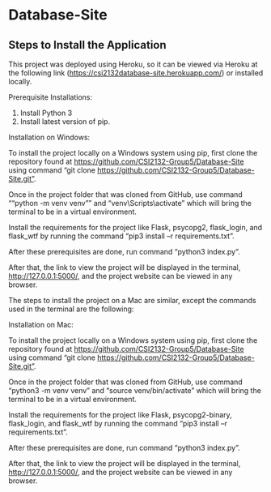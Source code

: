 # Database-Site

## Steps to Install the Application

This project was deployed using Heroku, so it can be viewed via Heroku at the following link (https://csi2132database-site.herokuapp.com/) or installed locally.   
     
Prerequisite Installations:
1.	Install Python 3
2.	Install latest version of pip.


Installation on Windows:  

To install the project locally on a Windows system using pip, first clone the repository found at https://github.com/CSI2132-Group5/Database-Site using command “git clone https://github.com/CSI2132-Group5/Database-Site.git”.   

Once in the project folder that was cloned from GitHub, use command ““python -m venv venv”” and “venv\Scripts\activate” which will bring the terminal to be in a virtual environment.  

Install the requirements for the project like Flask, psycopg2, flask_login, and flask_wtf by running the command “pip3 install –r requirements.txt”. 

After these prerequisites are done, run command “python3 index.py”. 

After that, the link to view the project will be displayed in the terminal, http://127.0.0.1:5000/,  and the project website can be viewed in any browser. 




The steps to install the project on a Mac are similar, except the commands used in the terminal are the following: 

Installation on Mac: 

To install the project locally on a Windows system using pip, first clone the repository found at https://github.com/CSI2132-Group5/Database-Site using command “git clone https://github.com/CSI2132-Group5/Database-Site.git”.   

Once in the project folder that was cloned from GitHub, use command “python3 -m venv venv” and “source venv/bin/activate” which will bring the terminal to be in a virtual environment. 

Install the requirements for the project like Flask, psycopg2-binary, flask_login, and flask_wtf by running the command “pip3 install –r requirements.txt”. 

After these prerequisites are done, run command “python3 index.py”. 

After that, the link to view the project will be displayed in the terminal, http://127.0.0.1:5000/,  and the project website can be viewed in any browser. 

